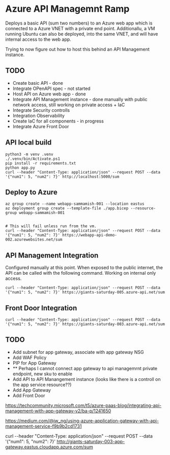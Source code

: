 # Azure API Managemnt Ramp

Deploys a basic API (sum two numbers) to an Azure web app which is connected to a Azure VNET with a private end point. Additionallu, a VM running Ubuntu can also be deployed, into the same VNET, and will have internal access to the web app. 

Trying to now figure out how to host this behind an API Management instance.

## TODO

- Create basic API - done
- Integrate OPenAPI spec - not started
- Host API on Azure web app - done
- Integrate API Management instance - done manually with public network access, still working on private access + IaC
- Integrate Security controlls
- Integration Observability
- Create IaC for all components - in progress
- Integrate Azure Front Door

## API local build

```
python3 -m venv .venv
./.venv/bin/Activate.ps1
pip install -r requirements.txt
python app.py
curl --header "Content-Type: application/json" --request POST --data '{"num1": 5, "num2": 7}' http://localhost:5000/sum
```

## Deploy to Azure

```
az group create --name webapp-sammamish-001 --location eastus
az deployment group create --template-file ./app.bicep --resource-group webapp-sammamish-001  


# This will fail unless run from the vm. 
curl --header "Content-Type: application/json" --request POST --data '{"num1": 5, "num2": 7}' https://webapp-api-demo-002.azurewebsites.net/sum
```

## API Management Integration

Configured manually at this point. When exposed to the public internet, the API can be called with the following command. Working on internal only access.

```
curl --header "Content-Type: application/json" --request POST --data '{"num1": 5, "num2": 7}' https://giants-saturday-005.azure-api.net/sum
```

## Front Door Integration

```
curl --header "Content-Type: application/json" --request POST --data '{"num1": 5, "num2": 7}' https://giants-saturday-003.azure-api.net/sum
```

## TODO

- Add subnet for app gateway, associate with app gateway NSG
- Add WAF Policy
- PIP for App Gateway
- ** Perhaps I cannot connect app gateway to api managemrnt private endpoint, new sku to enable
- Add API to API Manangement instance (looks like there is a controll on the app service resource??)
- Add App Gateway
- Add Front Door

https://techcommunity.microsoft.com/t5/azure-paas-blog/integrating-api-management-with-app-gateway-v2/ba-p/1241650

https://medium.com/@jw_ng/using-azure-application-gateway-with-api-management-service-f9b9b2cd1731


curl --header "Content-Type: application/json" --request POST --data '{"num1": 5, "num2": 7}' http://giants-saturday-003-app-gateway.eastus.cloudapp.azure.com/sum
